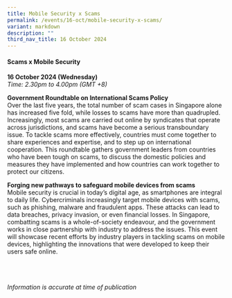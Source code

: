 ```yaml
---
title: Mobile Security x Scams
permalink: /events/16-oct/mobile-security-x-scams/
variant: markdown
description: ""
third_nav_title: 16 October 2024
---
```

#### **Scams x Mobile Security**

**16 October 2024 (Wednesday)**  
*Time: 2.30pm to 4.00pm (GMT +8)*

**Government Roundtable on International Scams Policy**
<br>Over the last five years, the total number of scam cases in Singapore alone has increased five fold, while losses to scams have more than quadrupled. Increasingly, most scams are carried out online by syndicates that operate across jurisdictions, and scams have become a serious transboundary issue. To tackle scams more effectively, countries must come together to share experiences and expertise, and to step up on international cooperation. This roundtable gathers government leaders from countries who have been tough on scams, to discuss the domestic policies and measures they have implemented and how countries can work together to protect our citizens. 

**Forging new pathways to safeguard mobile devices from scams**
<br>Mobile security is crucial in today’s digital age, as smartphones are integral to daily life. Cybercriminals increasingly target mobile devices with scams, such as phishing, malware and fraudulent apps. These attacks can lead to data breaches, privacy invasion, or even financial losses. In Singapore, combatting scams is a whole-of-society endeavour, and the government works in close partnership with industry to address the issues. This event will showcase recent efforts by industry players in tackling scams on mobile devices, highlighting the innovations that were developed to keep their users safe online. 


<br><br><br>
*Information is accurate at time of publication*